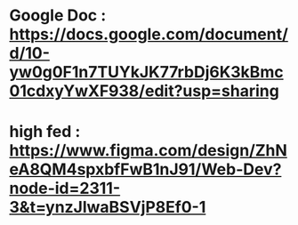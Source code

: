 # Google Doc : https://docs.google.com/document/d/10-yw0g0F1n7TUYkJK77rbDj6K3kBmc01cdxyYwXF938/edit?usp=sharing
# high fed : https://www.figma.com/design/ZhNeA8QM4spxbfFwB1nJ91/Web-Dev?node-id=2311-3&t=ynzJlwaBSVjP8Ef0-1
